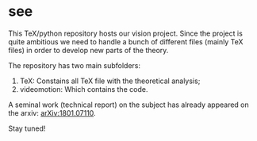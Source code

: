 # see

This TeX/python repository hosts our vision project.
Since the project is quite ambitious we need to handle a bunch of different
files (mainly TeX files) in order to develop new parts of the theory.

The repository has two main subfolders:
1. TeX: Constains all TeX file with the theoretical analysis;
2. videomotion: Which contains the code. 

A seminal work (technical report) on the subject has already appeared
on the arxiv: [arXiv:1801.07110](https://arxiv.org/abs/1801.07110).

Stay tuned!
